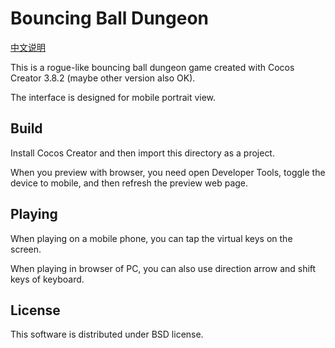 # Bouncing Ball Dungeon

[中文说明](./README_zh.md)

This is a rogue-like bouncing ball dungeon game created with Cocos Creator 3.8.2 (maybe other version also OK).

The interface is designed for mobile portrait view.

## Build

Install Cocos Creator and then import this directory as a project.

When you preview with browser, you need open Developer Tools, toggle the device to mobile, and then refresh the preview web page.

## Playing

When playing on a mobile phone, you can tap the virtual keys on the screen.

When playing in browser of PC, you can also use direction arrow and shift keys of keyboard.

## License

This software is distributed under BSD license.
